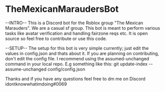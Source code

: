 # TheMexicanMaraudersBot

--INTRO--
This is a Discord bot for the Roblox group "The Mexican Marauders". We are a casual sf group. 
This bot is meant to perform various tasks like avatar verification and handling fairzone reqs etc.
It is open source so feel free to contribute or use this code.


--SETUP--
The setup for this bot is very simple currently; just edit the values in config.json and thats about it. If you are planning on contributing, don't 
edit the config file. I recommend using the assumed-unchanged command in your local repo. E.g something like this: git update-index --assume-unchanged config/config.json

Thanks and if you have any questions feel free to dm me on Discord
idontknowwhatimdoing#0069
